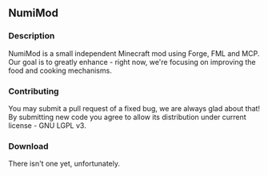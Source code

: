 ## NumiMod

### Description
NumiMod is a small independent Minecraft mod using Forge, FML and MCP.
Our goal is to greatly enhance - right now, we're focusing on improving the food and cooking mechanisms.

### Contributing
You may submit a pull request of a fixed bug, we are always glad about that!
By submitting new code you agree to allow its distribution under current license - GNU LGPL v3.

### Download
There isn't one yet, unfortunately.
